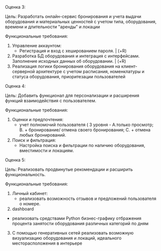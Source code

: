 Оценка 3:

Цель: Разработать онлайн-сервис бронирования и учета выдачи оборудования и материальных ценностей  с учетом типа, оборудования, времени и длительности "аренды" и локации

Функциональные требования:
1. Управление аккаунтом:
   - Регистрация и вход с хешированием пароля. | (+R)
2. Разработка БД оборудования и интеграция с интерфейсами. Заполнение исходных данных об оборудовании. | (+R)
3. Реализация логики бронирования оборудования на клиент-серверной архитектуре с учетом расписания, номенклатуры и статуса оборудования, приоритезации пользователей

Оценка 4: 

Цель: Добавить функционал для персонализации и расширения функций взаимодействия с пользователем.

Функциональные требования:
1. Оценки и предпочтения:
   - учет полномочий пользователя ( 3 уровня - А.только просмотр; В. +  бронирование/ отмена своего бронирования; С. + отмена любых бронирований.
2. Поиск и фильтрация:
   - Настройка поиска и фильтрации по наличию оборудования, вместимости и  локациям.

Оценка 5: 

Цель: Реализовать продвинутые рекомендации и расширить функциональность.

Функциональные требования:
1. Личный кабинет:
   - реализовать возможность отзывов и предложений пользователя о номере.
2. dashboard
 - реализовать средствами Python бизнес-графику отбражения процента занятости оборудования различных категорий по дням
3. С помощью генеративных сетей реализовать возможную визуализацию оборудования и локаций, идеального месторасположения в интерьере

